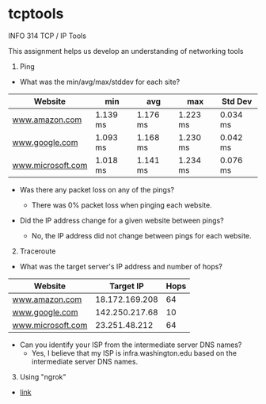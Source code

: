 # tcptools
INFO 314 TCP / IP Tools

This assignment helps us develop an understanding of networking tools

1. Ping
- What was the min/avg/max/stddev for each site?

|      Website      |    min   |    avg   |    max   | Std Dev  |
|-------------------|----------|----------|----------|----------|
|   www.amazon.com  | 1.139 ms | 1.176 ms | 1.223 ms | 0.034 ms |
|   www.google.com  | 1.093 ms | 1.168 ms | 1.230 ms | 0.042 ms |
| www.microsoft.com | 1.018 ms | 1.141 ms | 1.234 ms | 0.076 ms |

- Was there any packet loss on any of the pings?
  - There was 0% packet loss when pinging each website.
  
- Did the IP address change for a given website between pings?
  - No, the IP address did not change between pings for each website.
  
  
2. Traceroute
- What was the target server's IP address and number of hops?
  
|      Website      |    Target IP   | Hops |
|-------------------|----------------|------|
|   www.amazon.com  | 18.172.169.208 |  64  |
|   www.google.com  | 142.250.217.68 |  10  |
| www.microsoft.com | 23.251.48.212  |  64  |

- Can you identify your ISP from the intermediate server DNS names?
  - Yes, I believe that my ISP is infra.washington.edu based on the intermediate server DNS names.

3. Using "ngrok"
- [link](ngrok.png)
